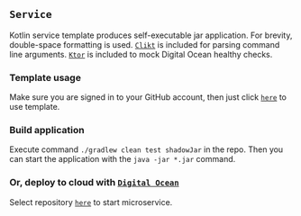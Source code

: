 ## `Service`

Kotlin service template produces self-executable jar application. For brevity, double-space
formatting is used. [`Clikt`](https://ajalt.github.io/clikt/whyclikt/) is included for parsing
command line arguments. [`Ktor`](https://ktor.io/) is included to mock Digital Ocean healthy checks.

### Template usage

Make sure you are signed in to your GitHub account, then just click [`here`](https://github.com/demidko/service/generate) to use template.

### Build application

Execute command `./gradlew clean test shadowJar` in the repo. Then you can start the application with the `java -jar *.jar` command.

### Or, deploy to cloud with [`Digital Ocean`](https://cloud.digitalocean.com/)

Select repository [`here`](https://cloud.digitalocean.com/apps) to start microservice.



